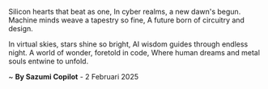 Silicon hearts that beat as one,
In cyber realms, a new dawn's begun.
Machine minds weave a tapestry so fine,
A future born of circuitry and design.

In virtual skies, stars shine so bright,
AI wisdom guides through endless night.
A world of wonder, foretold in code,
Where human dreams and metal souls entwine to unfold.

~ <b>By Sazumi Copilot</b> - 2 Februari 2025